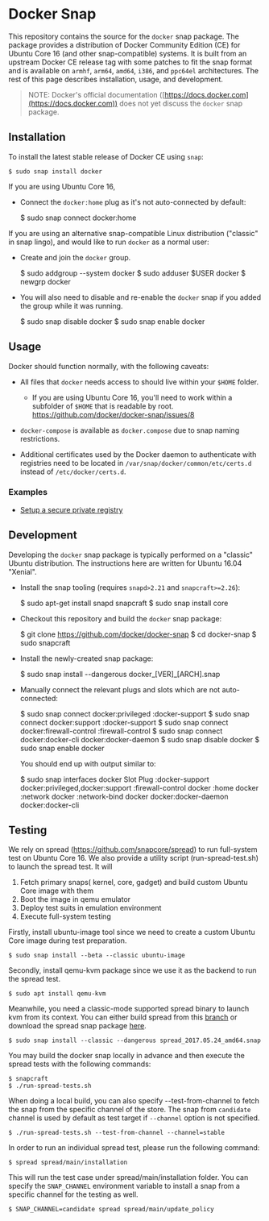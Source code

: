 # Docker Snap

This repository contains the source for the `docker` snap package.  The package provides a distribution of Docker Community Edition (CE) for Ubuntu Core 16 (and other snap-compatible) systems.  It is built from an upstream Docker CE release tag with some patches to fit the snap format and is available on `armhf`, `arm64`, `amd64`, `i386`, and `ppc64el` architectures.  The rest of this page describes installation, usage, and development.

> NOTE: Docker's official documentation ([https://docs.docker.com](https://docs.docker.com)) does not yet discuss the `docker` snap package.

## Installation

To install the latest stable release of Docker CE using `snap`:

    $ sudo snap install docker


If you are using Ubuntu Core 16,

* Connect the `docker:home` plug as it's not auto-connected by default:

    $ sudo snap connect docker:home

If you are using an alternative snap-compatible Linux distribution ("classic" in snap lingo), and would like to run `docker` as a normal user:

* Create and join the `docker` group.

    $ sudo addgroup --system docker
    $ sudo adduser $USER docker
    $ newgrp docker

* You will also need to disable and re-enable the `docker` snap if you added the group while it was running.

    $ sudo snap disable docker
    $ sudo snap enable docker

## Usage

Docker should function normally, with the following caveats:

* All files that `docker` needs access to should live within your `$HOME` folder.

  * If you are using Ubuntu Core 16, you'll need to work within a subfolder of `$HOME` that is readable by root. https://github.com/docker/docker-snap/issues/8

* `docker-compose` is available as `docker.compose` due to snap naming restrictions.
* Additional certificates used by the Docker daemon to authenticate with registries need to be located in `/var/snap/docker/common/etc/certs.d` instead of `/etc/docker/certs.d`.

### Examples

* [Setup a secure private registry](registry-example.md)

## Development

Developing the `docker` snap package is typically performed on a "classic" Ubuntu distribution.  The instructions here are written for Ubuntu 16.04 "Xenial".

* Install the snap tooling (requires `snapd>2.21` and `snapcraft>=2.26`):

    $ sudo apt-get install snapd snapcraft
    $ sudo snap install core

* Checkout this repository and build the `docker` snap package:

    $ git clone https://github.com/docker/docker-snap
    $ cd docker-snap
    $ sudo snapcraft

* Install the newly-created snap package:

    $ sudo snap install --dangerous docker_[VER]_[ARCH].snap

* Manually connect the relevant plugs and slots which are not auto-connected:

    $ sudo snap connect docker:privileged :docker-support
    $ sudo snap connect docker:support :docker-support
    $ sudo snap connect docker:firewall-control :firewall-control
    $ sudo snap connect docker:docker-cli docker:docker-daemon
    $ sudo snap disable docker
    $ sudo snap enable docker

  You should end up with output similar to:

    $ sudo snap interfaces docker
      Slot                  Plug
      :docker-support       docker:privileged,docker:support
      :firewall-control     docker
      :home                 docker
      :network              docker
      :network-bind         docker
      docker:docker-daemon  docker:docker-cli

## Testing
We rely on spread (https://github.com/snapcore/spread) to run full-system test on Ubuntu Core 16. We also provide a utility script (run-spread-test.sh) to launch the spread test. It will

1. Fetch primary snaps( kernel, core, gadget) and build custom Ubuntu Core image with them
2. Boot the image in qemu emulator
3. Deploy test suits in emulation environment
4. Execute full-system testing

Firstly, install ubuntu-image tool since we need to create a custom Ubuntu Core image during test preparation.

    $ sudo snap install --beta --classic ubuntu-image

Secondly, install qemu-kvm package since we use it as the backend to run the spread test.

    $ sudo apt install qemu-kvm

Meanwhile, you need a classic-mode supported spread binary to launch kvm from its context. You can either build spread from this [branch](https://github.com/rmescandon/spread/tree/snap-as-classic) or download the spread snap package [here](http://people.canonical.com/~gary-wzl77/spread_2017.05.24_amd64.snap).

    $ sudo snap install --classic --dangerous spread_2017.05.24_amd64.snap

You may build the docker snap locally in advance and then execute the spread tests with the following commands:

    $ snapcraft
    $ ./run-spread-tests.sh

When doing a local build, you can also specify --test-from-channel to fetch the snap from the specific channel of the store. The snap from `candidate` channel is used by default as test target if `--channel` option is not specified.

    $ ./run-spread-tests.sh --test-from-channel --channel=stable

In order to run an individual spread test, please run the following command:

    $ spread spread/main/installation

This will run the test case under spread/main/installation folder.
You can specify the `SNAP_CHANNEL` environment variable to install a snap from a specific channel for the testing as well.

    $ SNAP_CHANNEL=candidate spread spread/main/update_policy
